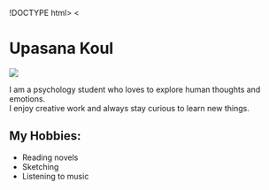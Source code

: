!DOCTYPE html>
<
</head>
<body>
  <h1>Upasana Koul</h1>
  <img src="storage/emulated/0/Pictures/Screenshot/Screenshot_20241103-183503.jpg     "/>
  <p>I am a psychology student who loves to explore human thoughts and emotions.<br>
     I enjoy creative work and always stay curious to learn new things.</p>
  <h2>My Hobbies:</h2>
  <ul class="hobbies">
    <li>Reading novels</li>
    <li>Sketching</li>
    <li>Listening to music</li>
  </ul>
</body>
</html>